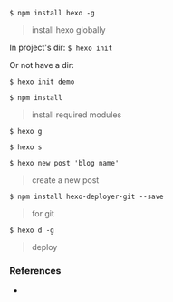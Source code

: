 
`$ npm install hexo -g`

> install hexo globally

In project's dir:
`$ hexo init`

Or not have a dir:

`$ hexo init demo`

`$ npm install`

> install required modules

`$ hexo g`

`$ hexo s`

`$ hexo new post 'blog name'`

> create a new post

`$ npm install hexo-deployer-git --save`

> for git

`$ hexo d -g`

> deploy


### References

- [](https://www.cnblogs.com/fengxiongZz/p/7707219.html)